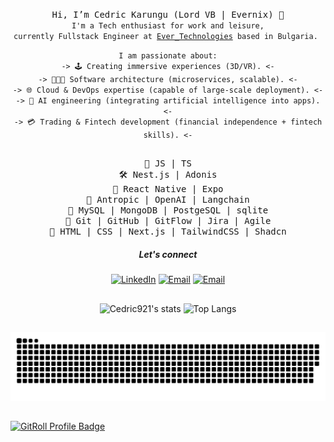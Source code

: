 <p align="center">
  <samp> Hi, I’m Cedric Karungu (Lord VB | Evernix) 👋 </samp><br />
  <code><samp>I'm a Tech enthusiast for work and leisure,</samp></code><br />
  <code><samp>currently Fullstack Engineer at <a href="https://ever.tech/">Ever_Technologies</a> based in Bulgaria. </samp></code>
</p>
<p align="center">
  <code><samp>I am passionate about:</samp></code><br />
  <code><samp>-> 🕹️ Creating immersive experiences (3D/VR). <-</samp></code><br />
  <code><samp>-> 👨🏽‍💻 Software architecture (microservices, scalable). <-</samp></code><br />
  <code><samp>-> 🌐 Cloud & DevOps expertise (capable of large-scale deployment). <-</samp></code><br />
  <code><samp>-> 🤖 AI engineering (integrating artificial intelligence into apps). <-</samp></code><br />
  <code><samp>-> 💳 Trading & Fintech development (financial independence + fintech skills). <-</samp></code><br />
</p>

##

<p align="center">
  <samp>🔑 JS | TS </samp><br />
  <samp>🛠 Nest.js | Adonis </samp><br />
  <samp>📱 React Native | Expo </samp><br />
  <samp>🤖 Antropic | OpenAI | Langchain </samp><br />
  <samp>💾 MySQL | MongoDB | PostgeSQL | sqlite </samp><br />
  <samp>🧰 Git | GitHub | GitFlow | Jira | Agile  </samp><br />
  <samp>📌 HTML | CSS | Next.js | TailwindCSS | Shadcn </samp><br />
</p>

<h5 align="center"> Let's connect </h5>

<p align="center">
<a href="https://linkedin.com/in/cedric-karungu/"><img alt="LinkedIn" src="https://img.shields.io/badge/LinkedIn-cedrickarungu-blue?style=flat-square&logo=linkedin"></a>
<a href="mailto:ckarungu921@gmail.com"><img alt="Email" src="https://img.shields.io/badge/Email-ckarungu921@gmail.com-blue?style=flat-square&logo=Microsoft%20outlook"></a>
<a href="https://www.upwork.com/freelancers/~018534f0ce2690fa87"><img alt="Email" src="https://img.shields.io/badge/Upwork-Hire%20Me-1CA0F1?style=flat-square&logo=upwork"></a>
</p>

## 
<p align="center">
  <img alt="Cedric921's stats" src="https://github-readme-stats.vercel.app/api?username=cedric921&show_icons=true&icon_color=2F81F7&layout=compact&show_owner=true&theme=gotham&text_color=999999&bg_color=00000000&title_color=2F81F7&hide_title=true&hide_border=true" />
  <img alt="Top Langs" src="https://github-readme-stats.vercel.app/api/top-langs/?username=cedric921&include_all_commits=true&layout=compact&langs_count=6&hide=html,css,less,scss,hack,php,javascript,blade&show_icons=true&icon_color=2F81F7&count_private=true&theme=gotham&text_color=999999&bg_color=00000000&title_color=2F81F7&hide_border=true" />
</p>

<!--
## 
 <div align="center">
  <img src="/github-metrics.svg" alt="Metrics" />
</div> -->

## 
<div align="center">
  <img src="/snake/github-snake.svg" alt="Snake" />
</div>


## 
<a href="https://gitroll.io/profile/uBhrlnkxaeoQ7k2egQoGgAQfLZWL2" target="_blank"><img src="https://gitroll.io/api/badges/profiles/v1/uBhrlnkxaeoQ7k2egQoGgAQfLZWL2?theme=dracula" alt="GitRoll Profile Badge"/></a>

